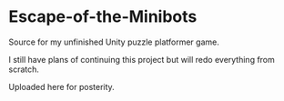 # Escape-of-the-Minibots
Source for my unfinished Unity puzzle platformer game.

I still have plans of continuing this project but will redo everything from scratch.

Uploaded here for posterity.
